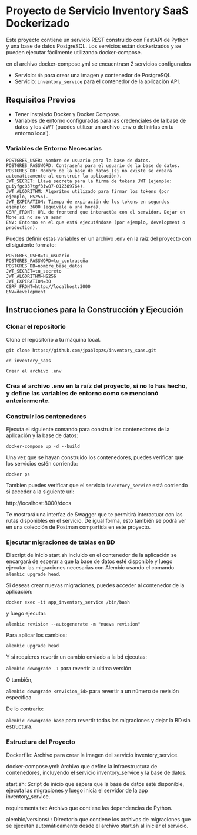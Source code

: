 # Proyecto de Servicio Inventory SaaS Dockerizado 

Este proyecto contiene un servicio REST construido con FastAPI de Python y una base de datos PostgreSQL. Los servicios están dockerizados y se pueden ejecutar fácilmente utilizando docker-compose.

en el archivo docker-compose.yml se encuentrasn 2 servicios configurados

* Servicio: ``` db ``` para crear una imagen y contenedor de PostgreSQL
* Servicio:  ``` inventory_service ```  para el contenedor de la aplicación API.

## Requisitos Previos

* Tener instalado Docker y Docker Compose.
* Variables de entorno configuradas para las credenciales de la base de datos y los JWT (puedes utilizar un archivo .env o definirlas en tu entorno local).
### Variables de Entorno Necesarias

```
POSTGRES_USER: Nombre de usuario para la base de datos.
POSTGRES_PASSWORD: Contraseña para el usuario de la base de datos.
POSTGRES_DB: Nombre de la base de datos (si no existe se creará automáticamente al construir la aplicación).
JWT_SECRET: Llave secreta para la firma de tokens JWT (ejemplo: guiyfgc837tgf3iw87-012389764).
JWT_ALGORITHM: Algoritmo utilizado para firmar los tokens (por ejemplo, HS256).
JWT_EXPIRATION: Tiempo de expiración de los tokens en segundos ejemplo: 3600 (equivale a una hora).
CSRF_FRONT: URL de frontend que interactúa con el servidor. Dejar en None si no se va asar
ENV: Entorno en el que está ejecutándose (por ejemplo, development o production).

```
Puedes definir estas variables en un archivo .env en la raíz del proyecto con el siguiente formato:

```
POSTGRES_USER=tu_usuario
POSTGRES_PASSWORD=tu_contraseña
POSTGRES_DB=nombre_base_datos
JWT_SECRET=tu_secreto
JWT_ALGORITHM=HS256
JWT_EXPIRATION=30
CSRF_FRONT=http://localhost:3000
ENV=development
```

## Instrucciones para la Construcción y Ejecución

### Clonar el repositorio

Clona el repositorio a tu máquina local.
```
git clone https://github.com/jpablopzs/inventory_saas.git
```

```
cd inventory_saas
```

```
Crear el archivo .env
```

### Crea el archivo .env en la raíz del proyecto, si no lo has hecho, y define las variables de entorno como se mencionó anteriormente.

### Construir los contenedores

Ejecuta el siguiente comando para construir los contenedores de la aplicación y la base de datos:

```
docker-compose up -d --build
```


Una vez que se hayan construido los contenedores, puedes verificar que los servicios estén corriendo:

```
docker ps
```


Tambien puedes verificar que el servicio ``` inventory_service ``` está corriendo si acceder a la siguiente url:


http://localhost:8000/docs

Te mostrará una interfaz de Swagger que te permitirá interactuar con las rutas disponibles en el servicio. De igual forma, esto también se podrá ver en una colección de Postman compartida en este proyecto.

### Ejecutar migraciones de tablas en BD

El script de inicio start.sh incluido en el contenedor de la aplicación se encargará de esperar a que la base de datos esté disponible y luego ejecutar las migraciones necesarias con Alembic usando el comando ``` alembic upgrade head ```.

Si deseas crear nuevas migraciones, puedes acceder al contenedor de la aplicación:

```
docker exec -it app_inventory_service /bin/bash
```

y luego ejecutar:

```
alembic revision --autogenerate -m "nueva revision"
```

Para aplicar los cambios:

```
alembic upgrade head
```

Y si requieres revertir un cambio enviado a la bd ejecutas:

``` alembic downgrade -1 ``` para revertir la ultima versión

O también,


``` alembic downgrade <revision_id> ``` para revertir a un número de revisión específica


De lo contrario: 

``` alembic downgrade base ``` para revertir todas las migraciones y dejar la BD sin estructura.



### Estructura del Proyecto

Dockerfile: Archivo para crear la imagen del servicio inventory_service.

docker-compose.yml: Archivo que define la infraestructura de contenedores, incluyendo el servicio inventory_service y la base de datos.

start.sh: Script de inicio que espera que la base de datos esté disponible, ejecuta las migraciones y luego inicia el servidor de la app inventory_service.

requirements.txt: Archivo que contiene las dependencias de Python.

alembic/versions/ : Directorio que contiene los archivos de migraciones  que se ejecutan automáticamente desde el archivo start.sh al iniciar el servicio.